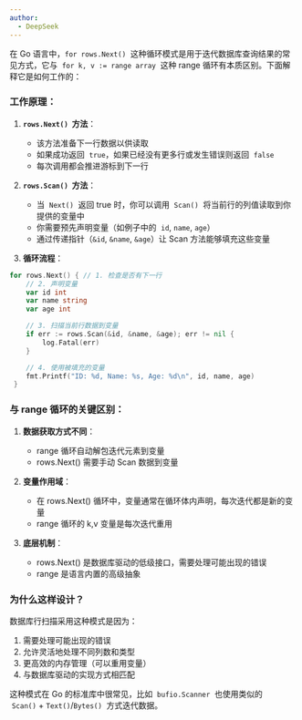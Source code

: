 ```yaml
---
author:
  - DeepSeek
---
```


在 Go 语言中，`for rows.Next()`  这种循环模式是用于迭代数据库查询结果的常见方式，它与  `for k, v := range array`  这种 range 循环有本质区别。下面解释它是如何工作的：

### 工作原理：

1.  **`rows.Next()`  方法**：

    - 该方法准备下一行数据以供读取
    - 如果成功返回  `true`，如果已经没有更多行或发生错误则返回  `false`
    - 每次调用都会推进游标到下一行

2.  **`rows.Scan()`  方法**：

    - 当  `Next()`  返回 true 时，你可以调用  `Scan()`  将当前行的列值读取到你提供的变量中
    - 你需要预先声明变量（如例子中的  `id`, `name`, `age`）
    - 通过传递指针（`&id`, `&name`, `&age`）让 Scan 方法能够填充这些变量

3.  **循环流程**：

```go
for rows.Next() { // 1. 检查是否有下一行
    // 2. 声明变量
    var id int
    var name string
    var age int

    // 3. 扫描当前行数据到变量
    if err := rows.Scan(&id, &name, &age); err != nil {
        log.Fatal(err)
    }

    // 4. 使用被填充的变量
    fmt.Printf("ID: %d, Name: %s, Age: %d\n", id, name, age)
 }
```

### 与 range 循环的关键区别：

1. **数据获取方式不同**：

    - range 循环自动解包迭代元素到变量
    - rows.Next() 需要手动 Scan 数据到变量

2. **变量作用域**：

    - 在 rows.Next() 循环中，变量通常在循环体内声明，每次迭代都是新的变量
    - range 循环的 k,v 变量是每次迭代重用

3. **底层机制**：

    - rows.Next() 是数据库驱动的低级接口，需要处理可能出现的错误
    - range 是语言内置的高级抽象

### 为什么这样设计？

数据库行扫描采用这种模式是因为：

1. 需要处理可能出现的错误
2. 允许灵活地处理不同列数和类型
3. 更高效的内存管理（可以重用变量）
4. 与数据库驱动的实现方式相匹配

这种模式在 Go 的标准库中很常见，比如  `bufio.Scanner`  也使用类似的  `Scan()` + `Text()`/`Bytes()`  方式迭代数据。
